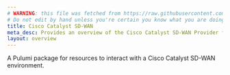```yaml
---
# WARNING: this file was fetched from https://raw.githubusercontent.com/pulumi/pulumi-sdwan/v0.2.1/docs/_index.md
# Do not edit by hand unless you're certain you know what you are doing!
title: Cisco Catalyst SD-WAN
meta_desc: Provides an overview of the Cisco Catalyst SD-WAN Provider for Pulumi.
layout: overview
---
```


A Pulumi package for resources to interact with a Cisco Catalyst SD-WAN environment.

